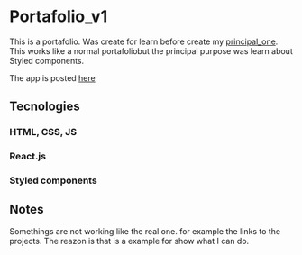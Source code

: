 # Portafolio_v1

This is a portafolio. Was create for learn before create my [principal_one](https://www.darlingdelarosa.site/). This works like a normal portafoliobut the principal purpose was learn about Styled components.

The app is posted [here](https://portafoliov1.netlify.app/)

## Tecnologies

### HTML, CSS, JS
### React.js
### Styled components

## Notes
Somethings are not working like the real one. for example the links to the projects. The reazon is that is a example for show what I can do.